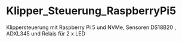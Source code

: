 # Klipper_Steuerung_RaspberryPi5
Klippersteuerung mit Raspberry Pi 5 und NVMe, Sensoren DS18B20 , ADXL345 und  Relais für 2 x LED
